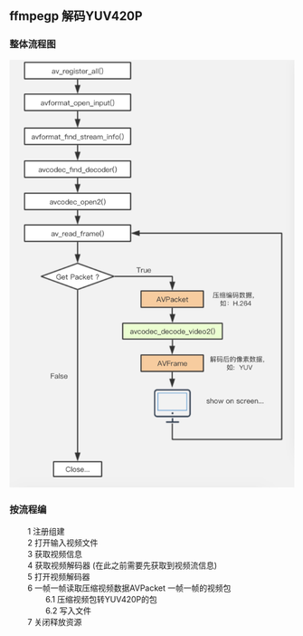## ffmpegp 解码YUV420P

### 整体流程图

![解码流程图](https://github.com/TF27674569/FFmpegpDecode/blob/master/image/ffmpegp_decode.jpg)

### 按流程编
&nbsp;　　1 注册组建 <br/>
&nbsp;　　2 打开输入视频文件 <br/>
&nbsp;　　3 获取视频信息 <br/>
&nbsp;　　4 获取视频解码器  (在此之前需要先获取到视频流信息) <br/>
&nbsp;　　5 打开视频解码器 <br/>
&nbsp;　　6 一帧一帧读取压缩视频数据AVPacket 一帧一帧的视频包 <br/>
&nbsp;　　&nbsp;　　6.1 压缩视频包转YUV420P的包 <br/>
&nbsp;　　&nbsp;　　6.2 写入文件 <br/>
&nbsp;　　7 关闭释放资源 <br/>
